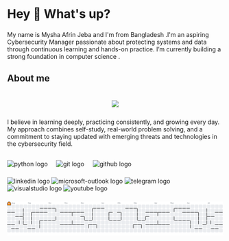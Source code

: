 <h1 align="left">Hey 👋 What's up?</h1>

###

<p align="left">My name is Mysha Afrin Jeba and I'm  from Bangladesh .I'm an aspiring Cybersecurity Manager passionate about protecting systems and data through continuous learning and hands-on practice. I’m currently building a strong foundation in computer science .</p>

###

<h2 align="left">About me</h2>

###

<br clear="both">

<div align="center">
  <img height="150" src="https://media.tenor.com/oshPqu2e-psAAAAM/notkuromiunu-center-div.gif"  />
</div>

###

<p align="left">I believe in learning deeply, practicing consistently, and growing every day. My approach combines self-study, real-world problem solving, and a commitment to staying updated with emerging threats and technologies in the cybersecurity field.</p>

###

<h2 align="left"></h2>

###

<div align="left">
  <img src="https://cdn.jsdelivr.net/gh/devicons/devicon/icons/python/python-original.svg" height="40" alt="python logo"  />
  <img width="12" />
  <img src="https://cdn.jsdelivr.net/gh/devicons/devicon/icons/git/git-original.svg" height="40" alt="git logo"  />
  <img width="12" />
  <img src="https://cdn.jsdelivr.net/gh/devicons/devicon/icons/github/github-original.svg" height="40" alt="github logo"  />
</div>

###

<div align="left">
  <img src="https://raw.githubusercontent.com/maurodesouza/profile-readme-generator/master/src/assets/icons/social/linkedin/default.svg" width="52" height="40" alt="linkedin logo"  />
  <img src="https://raw.githubusercontent.com/maurodesouza/profile-readme-generator/master/src/assets/icons/social/microsoft-outlook/default.svg" width="52" height="40" alt="microsoft-outlook logo"  />
  <img src="https://raw.githubusercontent.com/maurodesouza/profile-readme-generator/master/src/assets/icons/social/telegram/default.svg" width="52" height="40" alt="telegram logo"  />
  <img src="https://raw.githubusercontent.com/maurodesouza/profile-readme-generator/master/src/assets/icons/social/visualstudio/default.svg" width="52" height="40" alt="visualstudio logo"  />
  <img src="https://raw.githubusercontent.com/maurodesouza/profile-readme-generator/master/src/assets/icons/social/youtube/default.svg" width="52" height="40" alt="youtube logo"  />
</div>

###

<picture>
  <source media="(prefers-color-scheme: dark)" srcset="https://raw.githubusercontent.com/mysha-afrin/mysha-afrin/output/pacman-contribution-graph-dark.svg">
  <source media="(prefers-color-scheme: light)" srcset="https://raw.githubusercontent.com/mysha-afrin/mysha-afrin/output/pacman-contribution-graph.svg">
  <img alt="pacman contribution graph" src="https://raw.githubusercontent.com/mysha-afrin/mysha-afrin/output/pacman-contribution-graph.svg">
</picture>

###
